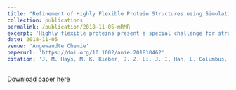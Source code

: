 ```yaml
---
title: "Refinement of Highly Flexible Protein Structures using Simulation‐Guided Spectroscopy"
collection: publications
permalink: /publication/2018-11-05-mRMR
excerpt: 'Highly flexible proteins present a special challenge for structure determination because they are multi‐structured yet not disordered, so their conformational ensembles are essential for understanding function. Because spectroscopic measurements of multiple conformational populations often provide sparse data, experiment selection is a limiting factor in conformational refinement. A molecular simulations‐ and information‐theory based approach to select which experiments best refine conformational ensembles has been developed. This approach was tested on three flexible proteins. For proteins where a clear mechanistic hypothesis exists, experiments that test this hypothesis were systematically identified. When available data did not yield such mechanistic hypotheses, experiments that significantly outperform structure‐guided approaches in conformational refinement were identified. This approach offers a particular advantage when refining challenging, underdetermined protein conformational ensembles.'
date: 2018-11-05
venue: 'Angewandte Chemie'
paperurl: 'https://doi.org/10.1002/anie.201810462'
citation: 'J. M. Hays, M. K. Kieber, J. Z. Li, J. I. Han, L. Columbus, P. M. Kasson, Angew. Chem. Int. Ed. 2018, 57, 17110.'
---
```


[Download paper here](https://onlinelibrary.wiley.com/doi/epdf/10.1002/anie.201810462)
